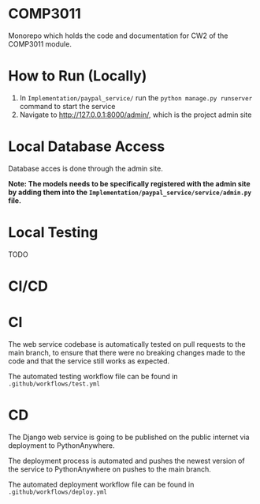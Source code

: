 # COMP3011
Monorepo which holds the code and documentation for CW2 of the COMP3011 module.

# How to Run (Locally)
1. In `Implementation/paypal_service/` run the `python manage.py runserver` command to start the service
2. Navigate to http://127.0.0.1:8000/admin/, which is the project admin site

# Local Database Access
Database acces is done through the admin site. 

**Note: The models needs to be specifically registered with the admin site by adding them into the `Implementation/paypal_service/service/admin.py` file.**

# Local Testing
TODO

# CI/CD

# CI
The web service codebase is automatically tested on pull requests to the main branch, to ensure that there were no breaking changes made to the code and that the service still works as expected.

The automated testing workflow file can be found in `.github/workflows/test.yml`

# CD
The Django web service is going to be published on the public internet via deployment to PythonAnywhere.

The deployment process is automated and pushes the newest version of the service to PythonAnywhere on pushes to the main branch.

The automated deployment workflow file can be found in `.github/workflows/deploy.yml`